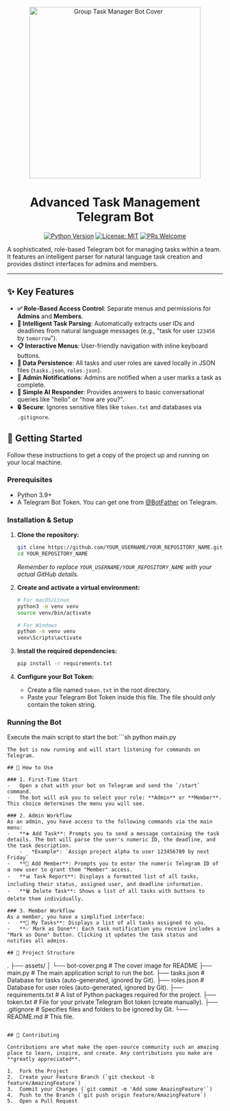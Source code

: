 <p align="center">
  <img src="./assets/bot-cover.png" alt="Group Task Manager Bot Cover" width="400"/>
</p>

<h1 align="center">Advanced Task Management Telegram Bot</h1>

<p align="center">
  <a href="https://www.python.org/downloads/"><img src="https://img.shields.io/badge/Python-3.9+-blue.svg" alt="Python Version"></a>
  <a href="https://opensource.org/licenses/MIT"><img src="https://img.shields.io/badge/License-MIT-yellow.svg" alt="License: MIT"></a>
  <a href="#"><img src="https://img.shields.io/badge/PRs-welcome-brightgreen.svg" alt="PRs Welcome"></a>
</p>

A sophisticated, role-based Telegram bot for managing tasks within a team. It features an intelligent parser for natural language task creation and provides distinct interfaces for admins and members.

---

## ✨ Key Features

-   **✅ Role-Based Access Control**: Separate menus and permissions for **Admins** and **Members**.
-   **🤖 Intelligent Task Parsing**: Automatically extracts user IDs and deadlines from natural language messages (e.g., "task for user `123456` by `tomorrow`").
-   **📋 Interactive Menus**: User-friendly navigation with inline keyboard buttons.
-   **💾 Data Persistence**: All tasks and user roles are saved locally in JSON files (`tasks.json`, `roles.json`).
-   **🔔 Admin Notifications**: Admins are notified when a user marks a task as complete.
-   **💬 Simple AI Responder**: Provides answers to basic conversational queries like "hello" or "how are you?".
-   **🔒 Secure**: Ignores sensitive files like `token.txt` and databases via `.gitignore`.

## 🚀 Getting Started

Follow these instructions to get a copy of the project up and running on your local machine.

### Prerequisites

-   Python 3.9+
-   A Telegram Bot Token. You can get one from [@BotFather](https://t.me/BotFather) on Telegram.

### Installation & Setup

1.  **Clone the repository:**
    ```sh
    git clone https://github.com/YOUR_USERNAME/YOUR_REPOSITORY_NAME.git
    cd YOUR_REPOSITORY_NAME
    ```
    *Remember to replace `YOUR_USERNAME/YOUR_REPOSITORY_NAME` with your actual GitHub details.*

2.  **Create and activate a virtual environment:**
    ```sh
    # For macOS/Linux
    python3 -m venv venv
    source venv/bin/activate

    # For Windows
    python -m venv venv
    venv\Scripts\activate
    ```

3.  **Install the required dependencies:**
    ```sh
    pip install -r requirements.txt
    ```

4.  **Configure your Bot Token:**
    -   Create a file named `token.txt` in the root directory.
    -   Paste your Telegram Bot Token inside this file. The file should *only* contain the token string.

### Running the Bot

Execute the main script to start the bot:```sh
python main.py
```
The bot is now running and will start listening for commands on Telegram.

## 🤖 How to Use

### 1. First-Time Start
-   Open a chat with your bot on Telegram and send the `/start` command.
-   The bot will ask you to select your role: **Admin** or **Member**. This choice determines the menu you will see.

### 2. Admin Workflow
As an admin, you have access to the following commands via the main menu:
-   **➕ Add Task**: Prompts you to send a message containing the task details. The bot will parse the user's numeric ID, the deadline, and the task description.
    -   *Example*: `Assign project alpha to user 123456789 by next Friday`
-   **👥 Add Member**: Prompts you to enter the numeric Telegram ID of a new user to grant them "Member" access.
-   **📊 Task Report**: Displays a formatted list of all tasks, including their status, assigned user, and deadline information.
-   **🗑️ Delete Task**: Shows a list of all tasks with buttons to delete them individually.

### 3. Member Workflow
As a member, you have a simplified interface:
-   **📌 My Tasks**: Displays a list of all tasks assigned to you.
-   **✅ Mark as Done**: Each task notification you receive includes a "Mark as Done" button. Clicking it updates the task status and notifies all admins.

## 📁 Project Structure

```
.
├── assets/
│   └── bot-cover.png   # The cover image for README
├── main.py             # The main application script to run the bot.
├── tasks.json          # Database for tasks (auto-generated, ignored by Git).
├── roles.json          # Database for user roles (auto-generated, ignored by Git).
├── requirements.txt    # A list of Python packages required for the project.
├── token.txt           # File for your private Telegram Bot token (create manually).
├── .gitignore          # Specifies files and folders to be ignored by Git.
└── README.md           # This file.
```

## 🤝 Contributing

Contributions are what make the open-source community such an amazing place to learn, inspire, and create. Any contributions you make are **greatly appreciated**.

1.  Fork the Project
2.  Create your Feature Branch (`git checkout -b feature/AmazingFeature`)
3.  Commit your Changes (`git commit -m 'Add some AmazingFeature'`)
4.  Push to the Branch (`git push origin feature/AmazingFeature`)
5.  Open a Pull Request

